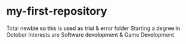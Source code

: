 # my-first-repository
Total newbie so this is used as trial &amp; error folder
Starting a degree in October
Interests are Software devolopment & Game Development 
